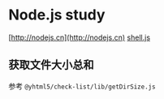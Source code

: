 # Node.js study

[http://nodejs.cn](http://nodejs.cn)
[shell.js](http://documentup.com/shelljs/shelljs)

## 获取文件大小总和 
参考 `@yhtml5/check-list/lib/getDirSize.js`
